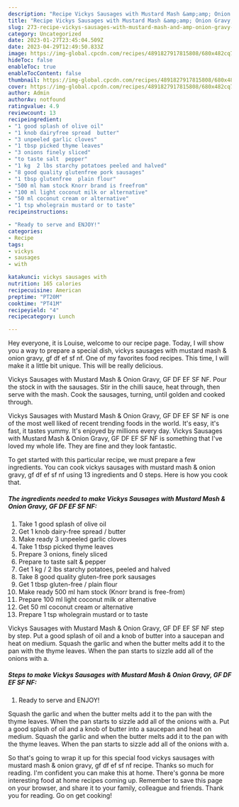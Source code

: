 ```yaml
---
description: "Recipe Vickys Sausages with Mustard Mash &amp;amp; Onion Gravy, GF DF EF SF NF the Delicious"
title: "Recipe Vickys Sausages with Mustard Mash &amp;amp; Onion Gravy, GF DF EF SF NF the Delicious"
slug: 273-recipe-vickys-sausages-with-mustard-mash-and-amp-onion-gravy-gf-df-ef-sf-nf-the-delicious
category: Uncategorized
date: 2023-01-27T23:45:04.509Z
date: 2023-04-29T12:49:50.833Z
image: https://img-global.cpcdn.com/recipes/4891827917815808/680x482cq70/vickys-sausages-with-mustard-mash-onion-gravy-gf-df-ef-sf-nf-recipe-main-photo.jpg
hideToc: false
enableToc: true
enableTocContent: false
thumbnail: https://img-global.cpcdn.com/recipes/4891827917815808/680x482cq70/vickys-sausages-with-mustard-mash-onion-gravy-gf-df-ef-sf-nf-recipe-main-photo.jpg
cover: https://img-global.cpcdn.com/recipes/4891827917815808/680x482cq70/vickys-sausages-with-mustard-mash-onion-gravy-gf-df-ef-sf-nf-recipe-main-photo.jpg
author: Admin
authorAv: notfound
ratingvalue: 4.9
reviewcount: 13
recipeingredient:
- "1 good splash of olive oil"
- "1 knob dairyfree spread  butter"
- "3 unpeeled garlic cloves"
- "1 tbsp picked thyme leaves"
- "3 onions finely sliced"
- "to taste salt  pepper"
- "1 kg  2 lbs starchy potatoes peeled and halved"
- "8 good quality glutenfree pork sausages"
- "1 tbsp glutenfree  plain flour"
- "500 ml ham stock Knorr brand is freefrom"
- "100 ml light coconut milk or alternative"
- "50 ml coconut cream or alternative"
- "1 tsp wholegrain mustard or to taste"
recipeinstructions:

- "Ready to serve and ENJOY!"
categories:
- Recipe
tags:
- vickys
- sausages
- with

katakunci: vickys sausages with 
nutrition: 165 calories
recipecuisine: American
preptime: "PT20M"
cooktime: "PT41M"
recipeyield: "4"
recipecategory: Lunch

---
```



Hey everyone, it is Louise, welcome to our recipe page. Today, I will show you a way to prepare a special dish, vickys sausages with mustard mash &amp; onion gravy, gf df ef sf nf. One of my favorites food recipes. This time, I will make it a little bit unique. This will be really delicious.

Vickys Sausages with Mustard Mash &amp; Onion Gravy, GF DF EF SF NF. Pour the stock in with the sausages. Stir in the chilli sauce, heat through, then serve with the mash. Cook the sausages, turning, until golden and cooked through.

Vickys Sausages with Mustard Mash &amp; Onion Gravy, GF DF EF SF NF is one of the most well liked of recent trending foods in the world. It's easy, it's fast, it tastes yummy. It's enjoyed by millions every day. Vickys Sausages with Mustard Mash &amp; Onion Gravy, GF DF EF SF NF is something that I've loved my whole life. They are fine and they look fantastic.


To get started with this particular recipe, we must prepare a few ingredients. You can cook vickys sausages with mustard mash &amp; onion gravy, gf df ef sf nf using 13 ingredients and 0 steps. Here is how you cook that.

<!--inarticleads1-->

##### The ingredients needed to make Vickys Sausages with Mustard Mash &amp; Onion Gravy, GF DF EF SF NF:

1. Take 1 good splash of olive oil
1. Get 1 knob dairy-free spread / butter
1. Make ready 3 unpeeled garlic cloves
1. Take 1 tbsp picked thyme leaves
1. Prepare 3 onions, finely sliced
1. Prepare to taste salt &amp; pepper
1. Get 1 kg / 2 lbs starchy potatoes, peeled and halved
1. Take 8 good quality gluten-free pork sausages
1. Get 1 tbsp gluten-free / plain flour
1. Make ready 500 ml ham stock (Knorr brand is free-from)
1. Prepare 100 ml light coconut milk or alternative
1. Get 50 ml coconut cream or alternative
1. Prepare 1 tsp wholegrain mustard or to taste


Vickys Sausages with Mustard Mash &amp; Onion Gravy, GF DF EF SF NF step by step. Put a good splash of oil and a knob of butter into a saucepan and heat on medium. Squash the garlic and when the butter melts add it to the pan with the thyme leaves. When the pan starts to sizzle add all of the onions with a. 

<!--inarticleads2-->

##### Steps to make Vickys Sausages with Mustard Mash &amp; Onion Gravy, GF DF EF SF NF:


1. Ready to serve and ENJOY!

Squash the garlic and when the butter melts add it to the pan with the thyme leaves. When the pan starts to sizzle add all of the onions with a. Put a good splash of oil and a knob of butter into a saucepan and heat on medium. Squash the garlic and when the butter melts add it to the pan with the thyme leaves. When the pan starts to sizzle add all of the onions with a. 

So that's going to wrap it up for this special food vickys sausages with mustard mash &amp; onion gravy, gf df ef sf nf recipe. Thanks so much for reading. I'm confident you can make this at home. There's gonna be more interesting food at home recipes coming up. Remember to save this page on your browser, and share it to your family, colleague and friends. Thank you for reading. Go on get cooking!
